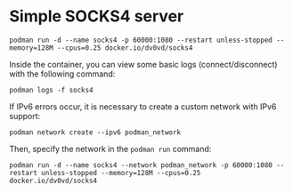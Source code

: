 # Simple SOCKS4 server
```
podman run -d --name socks4 -p 60000:1080 --restart unless-stopped --memory=128M --cpus=0.25 docker.io/dv0vd/socks4
```

Inside the container, you can view some basic logs (connect/disconnect) with the following command:
```
podman logs -f socks4 
```

If IPv6 errors occur, it is necessary to create a custom network with IPv6 support:
```
podman network create --ipv6 podman_network

```
Then, specify the network in the `podman run` command:
```
podman run -d --name socks4 --network podman_network -p 60000:1080 --restart unless-stopped --memory=128M --cpus=0.25 docker.io/dv0vd/socks4
```